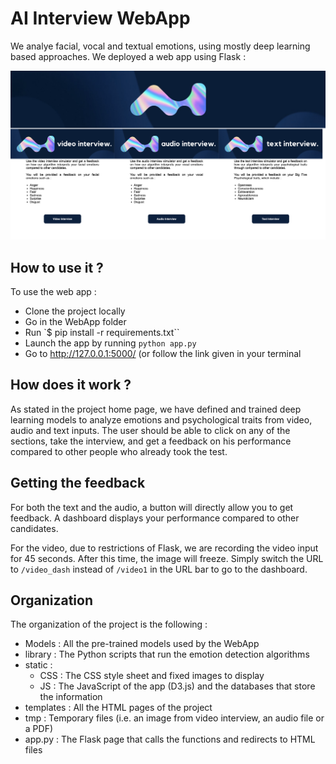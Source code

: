 # AI Interview WebApp

We analye facial, vocal and textual emotions, using mostly deep learning based approaches. We deployed a web app using Flask :

![image](./static/images/Screenshot/home.png)

## How to use it ?

To use the web app :
- Clone the project locally
- Go in the WebApp folder
- Run `$ pip install -r requirements.txt``
- Launch the app by running `python app.py`
- Go to http://127.0.0.1:5000/ (or follow the link given in your terminal

## How does it work ?

As stated in the project home page, we have defined and trained deep learning models to analyze emotions and psychological traits from video, audio and text inputs.
The user should be able to click on any of the sections, take the interview, and get a feedback on his performance compared to other people who already took the test.

## Getting the feedback

For both the text and the audio, a button will directly allow you to get feedback. A dashboard displays your performance compared to other candidates.

For the video, due to restrictions of Flask, we are recording the video input for 45 seconds. After this time, the image will freeze. Simply switch the URL to `/video_dash` instead of `/video1` in the URL bar to go to the dashboard.

## Organization

The organization of the project is the following :

- Models : All the pre-trained models used by the WebApp
- library : The Python scripts that run the emotion detection algorithms
- static :
  - CSS : The CSS style sheet and fixed images to display
  - JS : The JavaScript of the app (D3.js) and the databases that store the information
- templates : All the HTML pages of the project
- tmp : Temporary files (i.e. an image from video interview, an audio file or a PDF)
- app.py : The Flask page that calls the functions and redirects to HTML files
